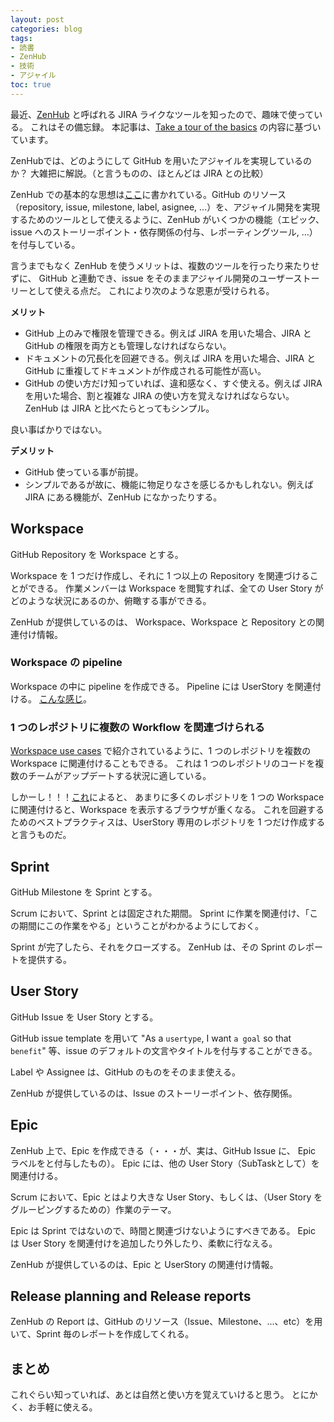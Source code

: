 ```yaml
---
layout: post
categories: blog
tags:
- 読書
- ZenHub
- 技術
- アジャイル
toc: true
---
```


最近、[ZenHub](https://www.zenhub.com/) と呼ばれる JIRA ライクなツールを知ったので、趣味で使っている。
これはその備忘録。
本記事は、[Take a tour of the basics](https://help.zenhub.com/support/solutions/43000042875) の内容に基づいています。

ZenHubでは、どのようにして GitHub を用いたアジャイルを実現しているのか？
大雑把に解説。（と言うものの、ほとんどは JIRA との比較）

ZenHub での基本的な思想は[ここ](https://help.zenhub.com/support/solutions/articles/43000010778-what-is-zenhub-an-intro-to-zenhub-in-github)に書かれている。GitHub のリソース（repository, issue, milestone, label, asignee, ...）を、アジャイル開発を実現するためのツールとして使えるように、ZenHub がいくつかの機能（エピック、issue へのストーリーポイント・依存関係の付与、レポーティングツール, ...）を付与している。

言うまでもなく ZenHub を使うメリットは、複数のツールを行ったり来たりせずに、 GitHub と連動でき、issue をそのままアジャイル開発のユーザーストーリーとして使える点だ。
これにより次のような恩恵が受けられる。

**メリット**

* GitHub 上のみで権限を管理できる。例えば JIRA を用いた場合、JIRA と GitHub の権限を両方とも管理しなければならない。
* ドキュメントの冗長化を回避できる。例えば JIRA を用いた場合、JIRA と GitHub に重複してドキュメントが作成される可能性が高い。
* GitHub の使い方だけ知っていれば、違和感なく、すぐ使える。例えば JIRA を用いた場合、割と複雑な JIRA の使い方を覚えなければならない。ZenHub は JIRA と比べたらとってもシンプル。

良い事ばかりではない。

**デメリット**

* GitHub 使っている事が前提。
* シンプルであるが故に、機能に物足りなさを感じるかもしれない。例えば JIRA にある機能が、ZenHub になかったりする。

## Workspace

GitHub Repository を Workspace とする。

Workspace を 1 つだけ作成し、それに 1 つ以上の Repository を関連づけることができる。
作業メンバーは Workspace を閲覧すれば、全ての User Story がどのような状況にあるのか、俯瞰する事ができる。

ZenHub が提供しているのは、 Workspace、Workspace と Repository との関連付け情報。

### Workspace の pipeline

Workspace の中に pipeline を作成できる。
Pipeline には UserStory を関連付ける。
[こんな感じ](https://help.zenhub.com/support/solutions/articles/43000477843-zenhub-board-pipelines)。

### 1 つのレポジトリに複数の Workflow を関連づけられる

[Workspace use cases](https://help.zenhub.com/support/solutions/articles/43000495236-workspace-use-cases) で紹介されているように、1 つのレポジトリを複数の Workspace に関連付けることもできる。
これは 1 つのレポジトリのコードを複数のチームがアップデートする状況に適している。

しかーし！！！[これ](https://help.zenhub.com/support/solutions/articles/43000455864-optimizing-workspace-load-times)によると、
あまりに多くのレポジトリを 1 つの Workspace に関連付けると、Workspace を表示するブラウザが重くなる。
これを回避するためのベストプラクティスは、UserStory 専用のレポジトリを 1 つだけ作成すると言うものだ。

## Sprint

GitHub Milestone を Sprint とする。

Scrum において、Sprint とは固定された期間。
Sprint に作業を関連付け、「この期間にこの作業をやる」ということがわかるようにしておく。

Sprint が完了したら、それをクローズする。
ZenHub は、その Sprint のレポートを提供する。

## User Story

GitHub Issue を User Story とする。

GitHub issue template を用いて "As a `usertype`, I want `a goal` so that `benefit`" 等、issue のデフォルトの文言やタイトルを付与することができる。

Label や Assignee は、GitHub のものをそのまま使える。

ZenHub が提供しているのは、Issue のストーリーポイント、依存関係。

## Epic

ZenHub 上で、Epic を作成できる（・・・が、実は、GitHub Issue に、 Epic ラベルをと付与したもの）。
Epic には、他の User Story（SubTaskとして）を関連付ける。

Scrum において、Epic とはより大きな User Story、もしくは、（User Story をグルーピングするための）作業のテーマ。

Epic は Sprint ではないので、時間と関連づけないようにすべきである。
Epic は User Story を関連付けを追加したり外したり、柔軟に行なえる。

ZenHub が提供しているのは、Epic と UserStory の関連付け情報。

## Release planning and Release reports

ZenHub の Report は、GitHub のリソース（Issue、Milestone、...、etc）を用いて、Sprint 毎のレポートを作成してくれる。

## まとめ

これぐらい知っていれば、あとは自然と使い方を覚えていけると思う。
とにかく、お手軽に使える。
